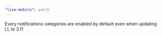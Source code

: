 ```yaml
---
"live-mobile": patch
---
```


Every notifications categories are enabled by default even when updating LL to 3.11
